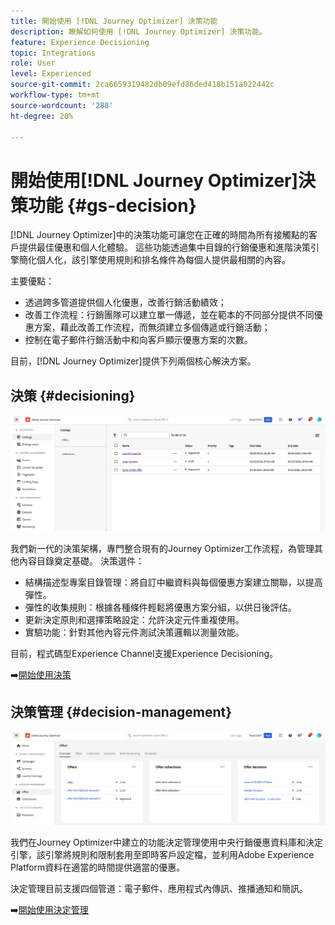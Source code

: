 ```yaml
---
title: 開始使用 [!DNL Journey Optimizer] 決策功能
description: 瞭解如何使用 [!DNL Journey Optimizer] 決策功能。
feature: Experience Decisioning
topic: Integrations
role: User
level: Experienced
source-git-commit: 2ca6659319482db09efd86ded418b151a022442c
workflow-type: tm+mt
source-wordcount: '288'
ht-degree: 20%

---
```


# 開始使用[!DNL Journey Optimizer]決策功能 {#gs-decision}

[!DNL Journey Optimizer]中的決策功能可讓您在正確的時間為所有接觸點的客戶提供最佳優惠和個人化體驗。 這些功能透過集中目錄的行銷優惠和進階決策引擎簡化個人化，該引擎使用規則和排名條件為每個人提供最相關的內容。

主要優點：

* 透過跨多管道提供個人化優惠，改善行銷活動績效；
* 改善工作流程：行銷團隊可以建立單一傳遞，並在範本的不同部分提供不同優惠方案，藉此改善工作流程，而無須建立多個傳遞或行銷活動；
* 控制在電子郵件行銷活動中和向客戶顯示優惠方案的次數。

目前，[!DNL Journey Optimizer]提供下列兩個核心解決方案。

## 決策 {#decisioning}

![](assets/gs-decisioning.png)

我們新一代的決策架構，專門整合現有的Journey Optimizer工作流程，為管理其他內容目錄奠定基礎。 決策選件：

* 結構描述型專案目錄管理：將自訂中繼資料與每個優惠方案建立關聯，以提高彈性。
* 彈性的收集規則：根據各種條件輕鬆將優惠方案分組，以供日後評估。
* 更新決定原則和選擇策略設定：允許決定元件重複使用。
* 實驗功能：針對其他內容元件測試決策邏輯以測量效能。

目前，程式碼型Experience Channel支援Experience Decisioning。

➡️[開始使用決策](../experience-decisioning/gs-experience-decisioning.md)

## 決策管理 {#decision-management}

![](assets/gs-decision-management.png)

我們在Journey Optimizer中建立的功能決定管理使用中央行銷優惠資料庫和決定引擎，該引擎將規則和限制套用至即時客戶設定檔，並利用Adobe Experience Platform資料在適當的時間提供適當的優惠。

決定管理目前支援四個管道：電子郵件、應用程式內傳訊、推播通知和簡訊。

➡️[開始使用決定管理](../offers/get-started/starting-offer-decisioning.md)
